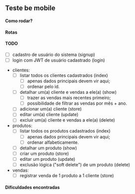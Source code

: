 ## Teste be mobile

#### Como rodar?

#### Rotas

#### TODO

-   [ ] cadastro de usuário do sistema (signup)
-   [ ] login com JWT de usuário cadastrado (login)
-   clientes:
    -   [ ] listar todos os clientes cadastrados (index)
        -   [ ] apenas dados principais devem vir aqui;
        -   [ ] ordenar pelo id.
    -   [ ] detalhar um(a) cliente e vendas a ele(a) (show)
        -   [ ] trazer as vendas mais recentes primeiro;
        -   [ ] possibilidade de filtrar as vendas por mês + ano.
    -   [ ] adicionar um(a) cliente (store)
    -   [ ] editar um(a) cliente (update)
    -   [ ] excluir um(a) cliente e vendas a ele(a) (delete)
-   produtos:
    -   [ ] listar todos os produtos cadastrados (index)
        -   [ ] apenas dados principais devem vir aqui;
        -   [ ] ordenar alfabeticamente.
    -   [ ] detalhar um produto (show)
    -   [ ] criar um produto (store)
    -   [ ] editar um produto (update)
    -   [ ] exclusão lógica ("soft delete") de um produto (delete)
-   vendas:
    -   [ ] registrar venda de 1 produto a 1 cliente (store)

#### Dificuldades encontradas

